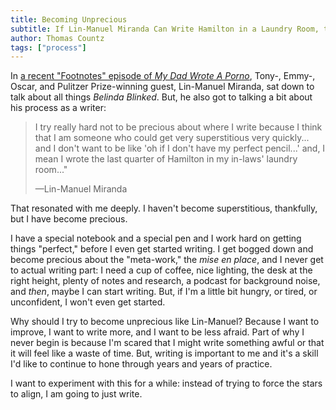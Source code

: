 ```yaml
---
title: Becoming Unprecious
subtitle: If Lin-Manuel Miranda Can Write Hamilton in a Laundry Room, then I Can Blog Without a Coffee
author: Thomas Countz
tags: ["process"]
---
```


In [a recent "Footnotes" episode of _My Dad Wrote A Porno_](http://aca.st/f9905a), Tony-, Emmy-, Oscar, and Pulitzer Prize-winning guest, Lin-Manuel Miranda, sat down to talk about all things _Belinda Blinked_. But, he also got to talking a bit about his process as a writer:

> I try really hard not to be precious about where I write because I think that I am someone who could get very superstitious very quickly... and I don't want to be like 'oh if I don't have my perfect pencil...' and, I mean I wrote the last quarter of Hamilton in my in-laws' laundry room..."
>
> —Lin-Manuel Miranda

That resonated with me deeply. I haven't become superstitious, thankfully, but I have become precious.

I have a special notebook and a special pen and I work hard on getting things "perfect," before I even get started writing. I get bogged down and become precious about the "meta-work," the _mise en place_, and I never get to actual writing part: I need a cup of coffee, nice lighting, the desk at the right height, plenty of notes and research, a podcast for background noise, and _then_, maybe I can start writing. But, if I'm a little bit hungry, or tired, or unconfident, I won't even get started.

Why should I try to become unprecious like Lin-Manuel? Because I want to improve, I want to write more, and I want to be less afraid. Part of why I never begin is because I'm scared that I might write something awful or that it will feel like a waste of time. But, writing is important to me and it's a skill I'd like to continue to hone through years and years of practice.

I want to experiment with this for a while: instead of trying to force the stars to align, I am going to just write.
